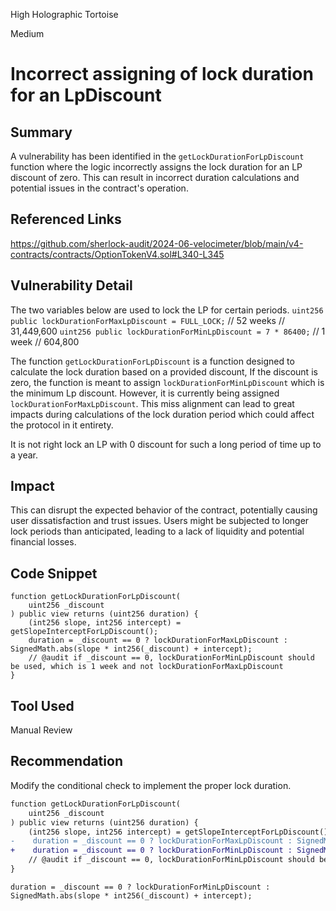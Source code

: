 High Holographic Tortoise

Medium

# Incorrect assigning of lock duration for an LpDiscount

## Summary
A vulnerability has been identified in the `getLockDurationForLpDiscount` function where the logic incorrectly assigns the lock duration for an LP discount of zero. This can result in incorrect duration calculations and potential issues in the contract's operation.

## Referenced Links
https://github.com/sherlock-audit/2024-06-velocimeter/blob/main/v4-contracts/contracts/OptionTokenV4.sol#L340-L345


## Vulnerability Detail
 The two variables below are used to lock the LP for certain periods.
 `uint256 public lockDurationForMaxLpDiscount = FULL_LOCK;` // 52 weeks // 31,449,600
`uint256 public lockDurationForMinLpDiscount = 7 * 86400;`  // 1 week // 604,800

The function `getLockDurationForLpDiscount` is a function designed to calculate the lock duration based on a provided discount, If the discount is zero, the function is meant to assign `lockDurationForMinLpDiscount` which is the minimum Lp discount. However, it is currently being assigned `lockDurationForMaxLpDiscount`. This miss alignment can lead to great impacts during calculations of the lock duration period which could affect the protocol in it entirety.

It is not right lock an LP with 0 discount for such a long period of time up to a year.

## Impact
This can disrupt the expected behavior of the contract, potentially causing user dissatisfaction and trust issues. Users might be subjected to longer lock periods than anticipated, leading to a lack of liquidity and potential financial losses.

## Code Snippet
```solidity
function getLockDurationForLpDiscount(
    uint256 _discount
) public view returns (uint256 duration) {
    (int256 slope, int256 intercept) = getSlopeInterceptForLpDiscount();
    duration = _discount == 0 ? lockDurationForMaxLpDiscount : SignedMath.abs(slope * int256(_discount) + intercept); 
    // @audit if _discount == 0, lockDurationForMinLpDiscount should be used, which is 1 week and not lockDurationForMaxLpDiscount
}
```

## Tool Used
Manual Review

## Recommendation
Modify the conditional check to implement the proper lock duration.

```diff
function getLockDurationForLpDiscount(
    uint256 _discount
) public view returns (uint256 duration) {
    (int256 slope, int256 intercept) = getSlopeInterceptForLpDiscount();
-    duration = _discount == 0 ? lockDurationForMaxLpDiscount : SignedMath.abs(slope * int256(_discount) + intercept); 
+    duration = _discount == 0 ? lockDurationForMinLpDiscount : SignedMath.abs(slope * int256(_discount) + intercept); 
    // @audit if _discount == 0, lockDurationForMinLpDiscount should be used, which is 1 week and not lockDurationForMaxLpDiscount
}
```

```solidity
duration = _discount == 0 ? lockDurationForMinLpDiscount : SignedMath.abs(slope * int256(_discount) + intercept);
```
